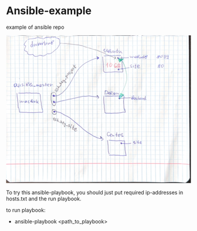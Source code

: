# Ansible-example
example of ansible repo

![alt text](./IMG_1894.JPG)


To try this ansible-playbook, you should just put required ip-addresses in hosts.txt and the run playbook.

to run playbook:
 - ansible-playbook <path_to_playbook>
